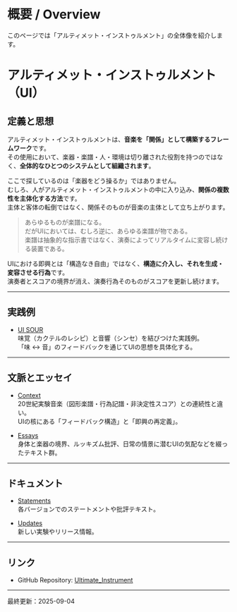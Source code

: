 # 概要 / Overview

このページでは「アルティメット・インストゥルメント」の全体像を紹介します。


# アルティメット・インストゥルメント（UI）

## 定義と思想

アルティメット・インストゥルメントは、**音楽を「関係」として構築するフレームワーク**です。  
その使用において、楽器・楽譜・人・環境は切り離された役割を持つのではなく、**全体的なひとつのシステムとして組織されます**。  

ここで探しているのは「楽器をどう操るか」ではありません。  
むしろ、人がアルティメット・インストゥルメントの中に入り込み、**関係の複数性を主体化する方法**です。  
主体と客体の転倒ではなく、関係そのものが音楽の主体として立ち上がります。  

> あらゆるものが楽譜になる。  
> だがUIにおいては、むしろ逆に、あらゆる楽譜が物である。  
> 楽譜は抽象的な指示書ではなく、演奏によってリアルタイムに変容し続ける装置である。  

UIにおける即興とは「構造なき自由」ではなく、**構造に介入し、それを生成・変容させる行為**です。  
演奏者とスコアの境界が消え、演奏行為そのものがスコアを更新し続けます。  

---

## 実践例

- [UI SOUR](ui_sour/index.md)  
  味覚（カクテルのレシピ）と音響（シンセ）を結びつけた実践例。  
  「味 ↔ 音」のフィードバックを通じてUIの思想を具体化する。  

---

## 文脈とエッセイ

- [Context](context.md)  
  20世紀実験音楽（図形楽譜・行為記譜・非決定性スコア）との連続性と違い。  
  UIの核にある「フィードバック構造」と「即興の再定義」。  

- [Essays](https://note.com/arttkg/m/m7d6e093a18c1)  
  身体と楽器の境界、ルッキズム批評、日常の情景に潜むUIの気配などを綴ったテキスト群。  

---

## ドキュメント

- [Statements](docs/statements.md)  
  各バージョンでのステートメントや批評テキスト。  

- [Updates](docs/updates.md)  
  新しい実験やリリース情報。  

---

## リンク

- GitHub Repository: [Ultimate_Instrument](https://github.com/Metal-Machine-Music-Kobo/Ultimate_Instrument.github.io)


---

最終更新：2025-09-04
